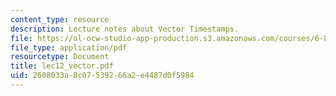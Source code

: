 ```yaml
---
content_type: resource
description: Lecture notes about Vector Timestamps.
file: https://ol-ocw-studio-app-production.s3.amazonaws.com/courses/6-824-distributed-computer-systems-engineering-spring-2006/2608033a8c07539266a2e4487d0f5984_lec12_vector.pdf
file_type: application/pdf
resourcetype: Document
title: lec12_vector.pdf
uid: 2608033a-8c07-5392-66a2-e4487d0f5984
---
```

